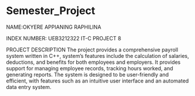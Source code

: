 # Semester_Project
NAME:OKYERE APPIANING RAPHILINA

INDEX NUMBER: UEB3212322
IT-C
PROJECT 8

PROJECT DESCRIPTION
The project provides a comprehensive payroll system written in C++, system’s
features include the calculation of salaries, deductions, and benefits for both
employees and employers. It provides support for managing employee records,
tracking hours worked, and generating reports. The system is designed to be
user-friendly and efficient, with features such as an intuitive user interface and
an automated data entry system.

